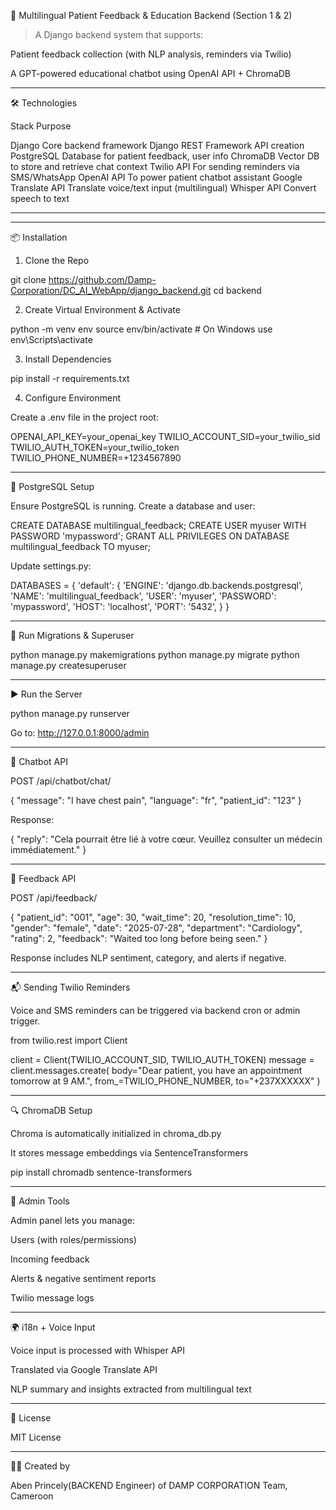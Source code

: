 🧠 Multilingual Patient Feedback & Education Backend (Section 1 & 2)

> A Django backend system that supports:

Patient feedback collection (with NLP analysis, reminders via Twilio)

A GPT-powered educational chatbot using OpenAI API + ChromaDB





---

🛠 Technologies

Stack	Purpose

Django	Core backend framework
Django REST Framework	API creation
PostgreSQL	Database for patient feedback, user info
ChromaDB	Vector DB to store and retrieve chat context
Twilio API	For sending reminders via SMS/WhatsApp
OpenAI API	To power patient chatbot assistant
Google Translate API	Translate voice/text input (multilingual)
Whisper API	Convert speech to text



---




---

📦 Installation

1. Clone the Repo

git clone https://github.com/Damp-Corporation/DC_AI_WebApp/django_backend.git
cd backend

2. Create Virtual Environment & Activate

python -m venv env
source env/bin/activate  # On Windows use env\Scripts\activate

3. Install Dependencies

pip install -r requirements.txt

4. Configure Environment

Create a .env file in the project root:

OPENAI_API_KEY=your_openai_key
TWILIO_ACCOUNT_SID=your_twilio_sid
TWILIO_AUTH_TOKEN=your_twilio_token
TWILIO_PHONE_NUMBER=+1234567890


---

💽 PostgreSQL Setup

Ensure PostgreSQL is running. Create a database and user:

CREATE DATABASE multilingual_feedback;
CREATE USER myuser WITH PASSWORD 'mypassword';
GRANT ALL PRIVILEGES ON DATABASE multilingual_feedback TO myuser;

Update settings.py:

DATABASES = {
  'default': {
    'ENGINE': 'django.db.backends.postgresql',
    'NAME': 'multilingual_feedback',
    'USER': 'myuser',
    'PASSWORD': 'mypassword',
    'HOST': 'localhost',
    'PORT': '5432',
  }
}


---

🧱 Run Migrations & Superuser

python manage.py makemigrations
python manage.py migrate
python manage.py createsuperuser


---

▶ Run the Server

python manage.py runserver

Go to: http://127.0.0.1:8000/admin


---

🧠 Chatbot API

POST /api/chatbot/chat/

{
  "message": "I have chest pain",
  "language": "fr",
  "patient_id": "123"
}

Response:

{
  "reply": "Cela pourrait être lié à votre cœur. Veuillez consulter un médecin immédiatement."
}


---

📝 Feedback API

POST /api/feedback/

{
  "patient_id": "001",
  "age": 30,
  "wait_time": 20,
  "resolution_time": 10,
  "gender": "female",
  "date": "2025-07-28",
  "department": "Cardiology",
  "rating": 2,
  "feedback": "Waited too long before being seen."
}

Response includes NLP sentiment, category, and alerts if negative.


---

📬 Sending Twilio Reminders

Voice and SMS reminders can be triggered via backend cron or admin trigger.

from twilio.rest import Client

client = Client(TWILIO_ACCOUNT_SID, TWILIO_AUTH_TOKEN)
message = client.messages.create(
  body="Dear patient, you have an appointment tomorrow at 9 AM.",
  from_=TWILIO_PHONE_NUMBER,
  to="+237XXXXXX"
)


---

🔍 ChromaDB Setup

Chroma is automatically initialized in chroma_db.py

It stores message embeddings via SentenceTransformers


pip install chromadb sentence-transformers


---

📘 Admin Tools

Admin panel lets you manage:

Users (with roles/permissions)

Incoming feedback

Alerts & negative sentiment reports

Twilio message logs




---

🌍 i18n + Voice Input

Voice input is processed with Whisper API

Translated via Google Translate API

NLP summary and insights extracted from multilingual text



---

🧾 License

MIT License


---

👨‍⚕ Created by

Aben Princely(BACKEND Engineer) of DAMP CORPORATION Team, Cameroon
